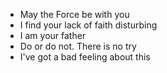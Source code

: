 - May the Force be with you
- I find your lack of faith disturbing
- I am your father
- Do or do not. There is no try
- I've got a bad feeling about this 

